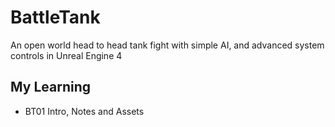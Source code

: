 # BattleTank
An open world head to head tank fight with simple AI, and advanced system controls in Unreal Engine 4

## My Learning
* BT01 Intro, Notes and Assets
